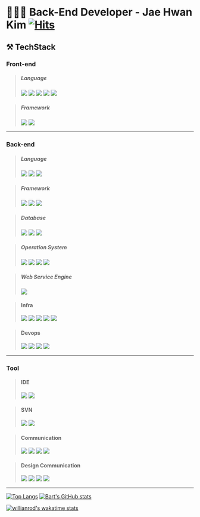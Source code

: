 # 👨🏻‍💻 Back-End Developer - Jae Hwan Kim [![Hits](https://hits.seeyoufarm.com/api/count/incr/badge.svg?url=https%3A%2F%2Fgithub.com%2Fjaehwankim07120%2Fhit-counter&count_bg=%2379C83D&title_bg=%23555555&icon=&icon_color=%23E7E7E7&title=hits&edge_flat=false)](https://hits.seeyoufarm.com)



## ⚒️ TechStack

### Front-end
> ##### Language
> <a href="#" target="_blank"><img src="https://img.shields.io/badge/HTML5-E34F26?style=flat-square&logo=HTML5&logoColor=white"/></a>
> <a href="#" target="_blank"><img src="https://img.shields.io/badge/CSS3-1572B6?style=flat-square&logo=CSS3&logoColor=white"/></a>
> <a href="#" target="_blank"><img src="https://img.shields.io/badge/Sass-CC6699?style=flat-square&logo=Sass&logoColor=white"/></a>
> <a href="#" target="_blank"><img src="https://img.shields.io/badge/Node.js-339933?style=flat-square&logo=Node.js&logoColor=white"/></a>
> <a href="#" target="_blank"><img src="https://img.shields.io/badge/JavaScript-F7DF1E?style=flat-square&logo=JavaScript&logoColor=white"/></a>

> ##### Framework
> <a href="#" target="_blank"><img src="https://img.shields.io/badge/React.js-61DAFB?style=flat-square&logo=React&logoColor=white"/></a>
> <a href="#" target="_blank"><img src="https://img.shields.io/badge/Vue.js-4FC08D?style=flat-square&logo=Vue.js&logoColor=white"/></a>

---

### Back-end

> ##### Language
> <a href="#" target="_blank"><img src="https://img.shields.io/badge/Python-3776AB?style=flat-square&logo=Python&logoColor=white"/></a>
> <a href="#" target="_blank"><img src="https://img.shields.io/badge/Go-00ADD8?style=flat-square&logo=Go&logoColor=white"/></a>
> <a href="#" target="_blank"><img src="https://img.shields.io/badge/C-A8B9CC?style=flat-square&logo=C&logoColor=white"/></a>

> ##### Framework
> <a href="#" target="_blank"><img src="https://img.shields.io/badge/Django-092E20?style=flat-square&logo=092E20&logoColor=white"/></a>
> <a href="#" target="_blank"><img src="https://img.shields.io/badge/FastAPI-009688?style=flat-square&logo=FastAPI&logoColor=white"/></a>
> <a href="#" target="_blank"><img src="https://img.shields.io/badge/Celery-37814A?style=flat-square&logo=Celery&logoColor=white"/></a>

> ##### Database
> <a href="#" target="_blank"><img src="https://img.shields.io/badge/MySQL-4479A1?style=flat-square&logo=MySQL&logoColor=white"/></a>
> <a href="#" target="_blank"><img src="https://img.shields.io/badge/MariaDB-4479A1?style=flat-square&logo=MariaDB&logoColor=white"/></a>
> <a href="#" target="_blank"><img src="https://img.shields.io/badge/PostgreSQL-336791?style=flat-square&logo=PostgreSQL&logoColor=white"/></a>

> ##### Operation System
> <a href="#" target="_blank"><img src="https://img.shields.io/badge/Ubuntu-E95420?style=flat-square&logo=Ubuntu&logoColor=white"/></a>
> <a href="#" target="_blank"><img src="https://img.shields.io/badge/CentOS-262577?style=flat-square&logo=CentOS&logoColor=white"/></a>
> <a href="#" target="_blank"><img src="https://img.shields.io/badge/Linux-FCC624?style=flat-square&logo=Linux&logoColor=white"/></a>
> <a href="#" target="_blank"><img src="https://img.shields.io/badge/macOS-000000?style=flat-square&logo=macOS&logoColor=white"/></a>

> ##### Web Service Engine
> <a href="#" target="_blank"><img src="https://img.shields.io/badge/NGINX-009639?style=flat-square&logo=NGINX&logoColor=white"/></a>

> #### Infra
> <a href="#" target="_blank"><img src="https://img.shields.io/badge/AWS%20EC2-232F3E?style=flat-square&logo=Amazon%20AWS&logoColor=white"/></a>
> <a href="#" target="_blank"><img src="https://img.shields.io/badge/AWS%20Route53-232F3E?style=flat-square&logo=Amazon%20AWS&logoColor=white"/></a>
> <a href="#" target="_blank"><img src="https://img.shields.io/badge/AWS%20S3-232F3E?style=flat-square&logo=Amazon%20AWS&logoColor=white"/></a>
> <a href="#" target="_blank"><img src="https://img.shields.io/badge/AWS%20IAM-232F3E?style=flat-square&logo=Amazon%20AWS&logoColor=white"/></a>
> <a href="#" target="_blank"><img src="https://img.shields.io/badge/Firebase-FFCA28?style=flat-square&logo=Firebase&logoColor=black"/></a>

> #### Devops
> <a href="#" target="_blank"><img src="https://img.shields.io/badge/CircleCI-232F3E?style=flat-square&logo=CircleCI&logoColor=white"/></a>
> <a href="#" target="_blank"><img src="https://img.shields.io/badge/Jenkins-232F3E?style=flat-square&logo=Jenkins&logoColor=white"/></a>
> <a href="#" target="_blank"><img src="https://img.shields.io/badge/Docker-2496ED?style=flat-square&logo=Docker&logoColor=white"/></a>
> <a href="#" target="_blank"><img src="https://img.shields.io/badge/Kubernetes-326CE5?style=flat-square&logo=Kubernetes&logoColor=white"/></a>

---

### Tool

> #### IDE
> <a href="#" target="_blank"><img src="https://img.shields.io/badge/Visual%20Studio%20Code-007ACC?style=flat-square&logo=Visual%20Studio%20Code&logoColor=white"/></a>
> <a href="#" target="_blank"><img src="https://img.shields.io/badge/Vim-019733?style=flat-square&logo=Vim&logoColor=white"/></a>

> #### SVN
> <a href="#" target="_blank"><img src="https://img.shields.io/badge/Bitbucket-0052CC?style=flat-square&logo=Bitbucket&logoColor=white"/></a>
> <a href="#" target="_blank"><img src="https://img.shields.io/badge/GitHub-181717?style=flat-square&logo=GitHub&logoColor=white"/></a>

> #### Communication
> <a href="#" target="_blank"><img src="https://img.shields.io/badge/Jira-0052CC?style=flat-square&logo=Jira&logoColor=white"/></a>
> <a href="#" target="_blank"><img src="https://img.shields.io/badge/Notion-000000?style=flat-square&logo=Notion&logoColor=white"/></a>
> <a href="#" target="_blank"><img src="https://img.shields.io/badge/Slack-4A154B?style=flat-square&logo=Slack&logoColor=white"/></a>
> <a href="#" target="_blank"><img src="https://img.shields.io/badge/Postman-FF6C37?style=flat-square&logo=Postman&logoColor=white"/></a>

> #### Design Communication
> <a href="#" target="_blank"><img src="https://img.shields.io/badge/Zeplin-F79733?style=flat-square&logo=Skyliner&logoColor=white"/></a>
> <a href="#" target="_blank"><img src="https://img.shields.io/badge/Adobe%20Photoshop-31A8FF?style=flat-square&logo=Adobe%20Photoshop&logoColor=white"/></a>
> <a href="#" target="_blank"><img src="https://img.shields.io/badge/Adobe%20Illustrator-FF9A00?style=flat-square&logo=Adobe%20Illustrator&logoColor=white"/></a>
> <a href="#" target="_blank"><img src="https://img.shields.io/badge/Figma-F24E1E?style=flat-square&logo=Figma&logoColor=white"/></a>

---

[![Top Langs](https://github-readme-stats.vercel.app/api/top-langs/?username=BartKim-J&layout=compact)](https://github.com/anuraghazra/github-readme-stats) [![Bart's GitHub stats](https://github-readme-stats.vercel.app/api?username=BartKim-J&count_private=true&show_icons=true&hide=stars,contrib)](https://github.com/anuraghazra/github-readme-stats)

[![willianrod's wakatime stats](https://github-readme-stats.vercel.app/api/wakatime?username=BartKim_J)](https://github.com/anuraghazra/github-readme-stats)
